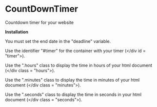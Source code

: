 # CountDownTimer
Countdown timer for your website

**Installation**

You must set the end date in the "deadline" variable.

Use the identifier "#timer" for the container with your timer (</div id = "timer">).
  
Use the ".hours" class to display the time in hours of your html document (</div class = "hours">).

Use the ".minutes" class to display the time in minutes of your html document (</div class = "minutes">).

Use the ".seconds" class to display the time in seconds in your html document (</div class = "seconds">).
